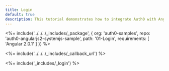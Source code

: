 ```yaml
---
title: Login
default: true
description: This tutorial demonstrates how to integrate Auth0 with Angular 2 to add user login to your app
---
```



<%= include('../../../_includes/_package', {
  org: 'auth0-samples',
  repo: 'auth0-angularjs2-systemjs-sample',
  path: '01-Login',
  requirements: [
    'Angular 2.0.1'
  ]
}) %>

<%= include('../../../_includes/_callback_url') %>

<%= include('_includes/_login') %>
